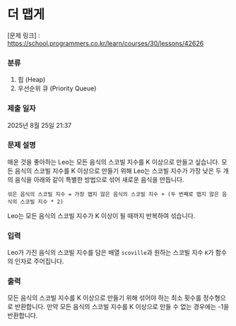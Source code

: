 # 더 맵게

[문제 링크] : https://school.programmers.co.kr/learn/courses/30/lessons/42626

### 분류
1. 힙 (Heap)
2. 우선순위 큐 (Priority Queue)

### 제출 일자

2025년 8월 25일 21:37

### 문제 설명

<p>
매운 것을 좋아하는 Leo는 모든 음식의 스코빌 지수를 K 이상으로 만들고 싶습니다. 모든 음식의 스코빌 지수를 K 이상으로 만들기 위해 Leo는 스코빌 지수가 가장 낮은 두 개의 음식을 아래와 같이 특별한 방법으로 섞어 새로운 음식을 만듭니다.
</p>
<p>
<code>섞은 음식의 스코빌 지수 = 가장 맵지 않은 음식의 스코빌 지수 + (두 번째로 맵지 않은 음식의 스코빌 지수 * 2)</code>
</p>
<p>
Leo는 모든 음식의 스코빌 지수가 K 이상이 될 때까지 반복하여 섞습니다.
</p>


### 입력

<p>
Leo가 가진 음식의 스코빌 지수를 담은 배열 <code>scoville</code>과 원하는 스코빌 지수 <code>K</code>가 함수의 인자로 주어집니다.
</p>

### 출력

<p>
모든 음식의 스코빌 지수를 K 이상으로 만들기 위해 섞어야 하는 최소 횟수를 정수형으로 반환합니다. 만약 모든 음식의 스코빌 지수를 K 이상으로 만들 수 없는 경우에는 -1을 반환합니다.
</p>